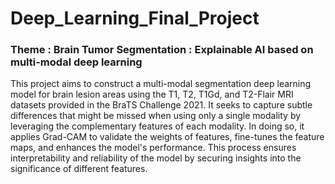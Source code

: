 # Deep_Learning_Final_Project

### Theme : Brain Tumor Segmentation : Explainable AI based on multi-modal deep learning

This project aims to construct a multi-modal segmentation deep learning model for brain lesion areas using the T1, T2, T1Gd, and T2-Flair MRI datasets provided in the BraTS Challenge 2021. It seeks to capture subtle differences that might be missed when using only a single modality by leveraging the complementary features of each modality.
In doing so, it applies Grad-CAM to validate the weights of features, fine-tunes the feature maps, and enhances the model's performance. This process ensures interpretability and reliability of the model by securing insights into the significance of different features.
